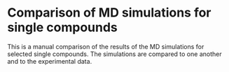 # Comparison of MD simulations for single compounds

This is a manual comparison of the results of the MD simulations for selected single compounds. 
The simulations are compared to one another and to the experimental data.